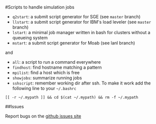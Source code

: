 #Scripts to handle simulation jobs

* `q2start`: a submit script generator for SGE (see `master` branch)
* `llstart`: a submit script generator for IBM's load leveler (see `master` branch)
* `lstart`: a minimal job manager written in bash for clusters without a queueing system
* `mstart`: a submit script generator for Moab (see lanl branch)

and

* `all`: a script to run a command everywhere
* `findhost`: find hostname matching a pattern
* `mpilist`: find a host which is free
* `showjobs`: summarize running jobs
* `sshscript`: remember working dir after ssh. To make it work add the following line to your `~/.bashrc`
```
[[ -r ~/.mypath ]] && cd $(cat ~/.mypath) && rm -f ~/.mypath
```

##Issues

Report bugs on the [github issues site](https://github.com/junghans/job-tools/issues)

